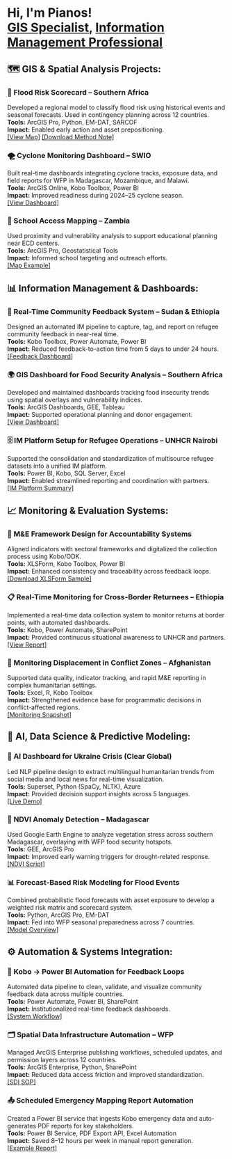 <h1>Hi, I'm Pianos!<br/>
  <a href="https://github.com/pianosmanjera">GIS Specialist</a>,
  <a href="https://www.linkedin.com/in/pianosmanjera/">Information Management Professional</a>
</h1>

<!-- GIS SECTION -->
<h2>🗺️ GIS & Spatial Analysis Projects:</h2>

<h3>📍 Flood Risk Scorecard – Southern Africa</h3>
<p>
  Developed a regional model to classify flood risk using historical events and seasonal forecasts. Used in contingency planning across 12 countries.<br/>
  <strong>Tools:</strong> ArcGIS Pro, Python, EM-DAT, SARCOF<br/>
  <strong>Impact:</strong> Enabled early action and asset prepositioning.<br/>
  <a href="#">[View Map]</a> <a href="#">[Download Method Note]</a>
</p>

<h3>🌪️ Cyclone Monitoring Dashboard – SWIO</h3>
<p>
  Built real-time dashboards integrating cyclone tracks, exposure data, and field reports for WFP in Madagascar, Mozambique, and Malawi.<br/>
  <strong>Tools:</strong> ArcGIS Online, Kobo Toolbox, Power BI<br/>
  <strong>Impact:</strong> Improved readiness during 2024–25 cyclone season.<br/>
  <a href="#">[View Dashboard]</a>
</p>

<h3>🎯 School Access Mapping – Zambia</h3>
<p>
  Used proximity and vulnerability analysis to support educational planning near ECD centers.<br/>
  <strong>Tools:</strong> ArcGIS Pro, Geostatistical Tools<br/>
  <strong>Impact:</strong> Informed school targeting and outreach efforts.<br/>
  <a href="#">[Map Example]</a>
</p>

<!-- IM SECTION -->
<h2>📊 Information Management & Dashboards:</h2>

<h3>📡 Real-Time Community Feedback System – Sudan & Ethiopia</h3>
<p>
  Designed an automated IM pipeline to capture, tag, and report on refugee community feedback in near-real time.<br/>
  <strong>Tools:</strong> Kobo Toolbox, Power Automate, Power BI<br/>
  <strong>Impact:</strong> Reduced feedback-to-action time from 5 days to under 24 hours.<br/>
  <a href="#">[Feedback Dashboard]</a>
</p>

<h3>🌍 GIS Dashboard for Food Security Analysis – Southern Africa</h3>
<p>
  Developed and maintained dashboards tracking food insecurity trends using spatial overlays and vulnerability indices.<br/>
  <strong>Tools:</strong> ArcGIS Dashboards, GEE, Tableau<br/>
  <strong>Impact:</strong> Supported operational planning and donor engagement.<br/>
  <a href="#">[View Dashboard]</a>
</p>

<h3>🗄️ IM Platform Setup for Refugee Operations – UNHCR Nairobi</h3>
<p>
  Supported the consolidation and standardization of multisource refugee datasets into a unified IM platform.<br/>
  <strong>Tools:</strong> Power BI, Kobo, SQL Server, Excel<br/>
  <strong>Impact:</strong> Enabled streamlined reporting and coordination with partners.<br/>
  <a href="#">[IM Platform Summary]</a>
</p>

<!-- M&E SECTION -->
<h2>📈 Monitoring & Evaluation Systems:</h2>

<h3>📑 M&E Framework Design for Accountability Systems</h3>
<p>
  Aligned indicators with sectoral frameworks and digitalized the collection process using Kobo/ODK.<br/>
  <strong>Tools:</strong> XLSForm, Kobo Toolbox, Power BI<br/>
  <strong>Impact:</strong> Enhanced consistency and traceability across feedback loops.<br/>
  <a href="#">[Download XLSForm Sample]</a>
</p>

<h3>📋 Real-Time Monitoring for Cross-Border Returnees – Ethiopia</h3>
<p>
  Implemented a real-time data collection system to monitor returns at border points, with automated dashboards.<br/>
  <strong>Tools:</strong> Kobo, Power Automate, SharePoint<br/>
  <strong>Impact:</strong> Provided continuous situational awareness to UNHCR and partners.<br/>
  <a href="#">[View Report]</a>
</p>

<h3>📍 Monitoring Displacement in Conflict Zones – Afghanistan</h3>
<p>
  Supported data quality, indicator tracking, and rapid M&E reporting in complex humanitarian settings.<br/>
  <strong>Tools:</strong> Excel, R, Kobo Toolbox<br/>
  <strong>Impact:</strong> Strengthened evidence base for programmatic decisions in conflict-affected regions.<br/>
  <a href="#">[Monitoring Snapshot]</a>
</p>

<!-- AI SECTION -->
<h2>🤖 AI, Data Science & Predictive Modeling:</h2>

<h3>🧠 AI Dashboard for Ukraine Crisis (Clear Global)</h3>
<p>
  Led NLP pipeline design to extract multilingual humanitarian trends from social media and local news for real-time visualization.<br/>
  <strong>Tools:</strong> Superset, Python (SpaCy, NLTK), Azure<br/>
  <strong>Impact:</strong> Provided decision support insights across 5 languages.<br/>
  <a href="#">[Live Demo]</a>
</p>

<h3>🌾 NDVI Anomaly Detection – Madagascar</h3>
<p>
  Used Google Earth Engine to analyze vegetation stress across southern Madagascar, overlaying with WFP food security hotspots.<br/>
  <strong>Tools:</strong> GEE, ArcGIS Pro<br/>
  <strong>Impact:</strong> Improved early warning triggers for drought-related response.<br/>
  <a href="#">[NDVI Script]</a>
</p>

<h3>📊 Forecast-Based Risk Modeling for Flood Events</h3>
<p>
  Combined probabilistic flood forecasts with asset exposure to develop a weighted risk matrix and scorecard system.<br/>
  <strong>Tools:</strong> Python, ArcGIS Pro, EM-DAT<br/>
  <strong>Impact:</strong> Fed into WFP seasonal preparedness across 7 countries.<br/>
  <a href="#">[Model Overview]</a>
</p>

<!-- AUTOMATION SECTION -->
<h2>⚙️ Automation & Systems Integration:</h2>

<h3>🔄 Kobo → Power BI Automation for Feedback Loops</h3>
<p>
  Automated data pipeline to clean, validate, and visualize community feedback data across multiple countries.<br/>
  <strong>Tools:</strong> Power Automate, Power BI, SharePoint<br/>
  <strong>Impact:</strong> Institutionalized real-time feedback dashboards.<br/>
  <a href="#">[System Workflow]</a>
</p>

<h3>🗂️ Spatial Data Infrastructure Automation – WFP</h3>
<p>
  Managed ArcGIS Enterprise publishing workflows, scheduled updates, and permission layers across 12 countries.<br/>
  <strong>Tools:</strong> ArcGIS Enterprise, Python, SharePoint<br/>
  <strong>Impact:</strong> Reduced data access friction and improved standardization.<br/>
  <a href="#">[SDI SOP]</a>
</p>

<h3>📤 Scheduled Emergency Mapping Report Automation</h3>
<p>
  Created a Power BI service that ingests Kobo emergency data and auto-generates PDF reports for key stakeholders.<br/>
  <strong>Tools:</strong> Power BI Service, PDF Export API, Excel Automation<br/>
  <strong>Impact:</strong> Saved 8–12 hours per week in manual report generation.<br/>
  <a href="#">[Example Report]</a>
</p>


[twitter]: https://twitter.com/joshmadakor
[youtube]: https://www.youtube.com/c/joshmadakor
[instagram]: https://www.instagram.com/joshmadakor/
[linkedin]: https://linkedin.com/in/joshmadakor


